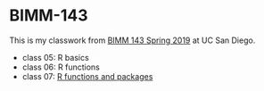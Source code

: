 # BIMM-143

This is my classwork from [BIMM 143 Spring 2019](https://bioboot.github.io/bimm143_S19/) at UC San Diego.

- class 05: R basics
- class 06: R functions
- class 07: [R functions and packages](https://github.com/h6duong/bimm143_classwork_S19/blob/master/class07/class7.md)
